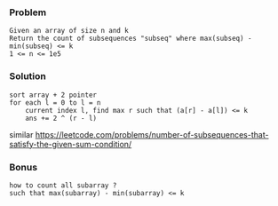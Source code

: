 ### Problem
```
Given an array of size n and k
Return the count of subsequences "subseq" where max(subseq) - min(subseq) <= k
1 <= n <= 1e5
```

### Solution
```
sort array + 2 pointer
for each l = 0 to l = n
    current index l, find max r such that (a[r] - a[l]) <= k
    ans += 2 ^ (r - l)
```
similar https://leetcode.com/problems/number-of-subsequences-that-satisfy-the-given-sum-condition/

### Bonus
```
how to count all subarray ?
such that max(subarray) - min(subarray) <= k
```